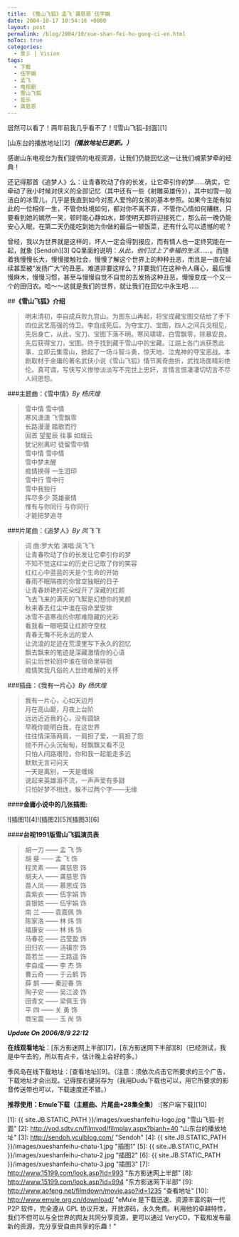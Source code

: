 ```yaml
---
title: 《雪山飞狐》孟飞`龚慈恩`伍宇娟
date: 2004-10-17 10:54:16 +0800
layout: post
permalink: /blog/2004/10/xue-shan-fei-hu-gong-ci-en.html
noToc: true
categories:
  - 景彡 | Vision
tags:
  - 下载
  - 伍宇娟
  - 孟飞
  - 电视剧
  - 雪山飞狐
  - 音乐
  - 龚慈恩
---
```

居然可以看了！两年前我几乎看不了！<span class="left">![雪山飞狐-封面][1]</span>

[山东台的播放地址][2]***（播放地址已更新。）***

感谢山东电视台为我们提供的电视资源，让我们仍能回忆这一让我们魂萦梦牵的经典！

还记得那首《追梦人》么：让青春吹动了你的长发，让它牵引你的梦……确实，它牵动了我小时候对侠义的全部记忆（其中还有一些《射雕英雄传》），其中如雪一般洁白的冰雪儿，几乎是我直到如今对惹人爱怜的女孩的基本参照。如果今生能有如此的一位相伴一生，不管你处境如何，都对你不离不弃，不管你心情如何糟糕，只要看到她的嫣然一笑，顿时能心静如水，即使明天即将迎接死亡，那么前一晚仍能安心入眠，在第二天仍能吃到她为你做的最后一顿饭菜，还有什么可以遗憾的呢？

曾经，我以为世界就是这样的，坏人一定会得到报应，而有情人也一定终究能在一起，就象 [Sendoh][3] QQ里面的说明：*从此，他们过上了幸福的生活……*。而随着我慢慢长大，慢慢接触社会，慢慢了解这个世界上的种种丑恶，而且是一直在延续甚至被“发扬广大”的丑恶。难道非要这样么？非要我们在这种令人痛心，最后慢慢麻木，慢慢习惯，甚至与慢慢自觉不自觉的去发扬这种丑恶，慢慢变成一个又一个的田归农。哈～～这就是我们的世界，就让我们在回忆中永生吧……

<!--more-->

##**《雪山飞狐》介绍**

> 明末清初，李自成兵败九宫山。为图东山再起，将宝成藏宝图交结给了手下四位武艺高强的侍卫。李自成死后，为夺宝刀、宝图，四人之间兵戈相见，先后身亡，从此，宝刀、宝图下落不明。寒风啸啸，白雪飘零，除暴安良。先后获得宝刀，宝图。终于找到藏于雪山中的宝藏。江湖上各门派获悉此事，立即云集雪山，掀起了一场斗智斗勇，惊天地、泣鬼神的夺宝恶战。本剧取材于金庸的著名武侠小说《雪山飞狐》情节离奇曲折，武找场面精彩绝伦。真可谓，写侠写义惨惨淡淡写不完世上忠奸，言情言恨凄凄切切言不尽人间恩怨。

  
###主题曲：《雪中情》*By 杨庆煌*

> 雪中情 雪中情  
> 寒风潇潇 飞雪飘零  
> 长路漫漫 踏歌而行  
> 回首 望星辰 往事 如烟云  
> 犹记别离时 徒留雪中情  
> 雪中情 雪中情  
> 雪中梦未醒  
> 痴情换得 一生泪印  
> 雪中行 雪中行  
> 雪中我独行  
> 挥尽多少 英雄豪情  
> 惟有与你同行 与你同行  
> 才能把梦追寻

###片尾曲：《追梦人》*By 凤飞飞*

> 词 曲:罗大佑 演唱:凤飞飞  
> 让青春吹动了你的长发让它牵引你的梦  
> 不知不觉这红尘的历史已记取了你的笑容  
> 红红心中蓝蓝的天是个生命的开始  
> 春雨不眠隔夜的你曾空独眠的日子  
> 让青春娇艳的花朵绽开了深藏的红颜  
> 飞去飞来的满天的飞絮是幻想你的笑颜  
> 秋来春去红尘中谁在宿命里安排  
> 冰雪不语寒夜的你那难隐藏的光彩  
> 看我看一眼吧莫让红颜守空枕  
> 青春无悔不死永远的爱人  
> 让流浪的足迹在荒漠里写下永久的回忆  
> 飘去飘来的笔迹是深藏激情你的心语  
> 前尘后世轮回中谁在宿命里徘徊  
> 痴情笑我凡俗的人世终难解的关怀 

###插曲：《我有一片心》*By 杨庆煌*

> 我有一片心，心如天边月  
> 月在高山巅，月夜上台阶  
> 远远近近我的心，没有圆缺  
> 早晚你能明白我，在这世界  
> 往往情深落两肩，一肩担了爱，一肩担了怨  
> 抛不开心头沉甸甸，轻飘飘又看不见  
> 只怕人间路艰险，你和我一起能走多远  
> 默默无言可问天  
> 一天是离别，一天是缠绵  
> 说起来英雄泪不流，一声声爱有多甜  
> 只怕好梦不相连，躲不过两个字——无缘

####**金庸小说中的几张插图:**  

![插图1][4]![插图2][5]![插图3][6] 

####**台视1991版雪山飞狐演员表**

> 胡一刀 —— 孟 飞 饰  
> 胡 斐 —— 孟 飞 饰  
> 程灵素 —— 龚慈恩 饰  
> 胡夫人 —— 龚慈恩 饰  
> 苗人凤 —— 慕思成 饰  
> 袁紫衣 —— 伍宇娟 饰  
> 袁银姑 —— 伍宇娟 饰  
> 南 兰 —— 袁嘉佩 饰  
> 陈家洛 —— 林 炜 饰  
> 福康安 —— 林 炜 饰  
> 马春花 —— 吕莹盈 饰  
> 田归农 —— 汤镇宗 饰  
> 苗若兰 —— 王路遥 饰  
> 李自成 —— 李 杰 饰  
> 曹云奇 —— 于云鹤 饰  
> 薛 鹊 —— 秦迎春 饰  
> 陶子安 —— 吴江波 饰  
> 田青文 —— 梁佩玉 饰  
> 平 四 —— 关 勇 饰  
> 商宝震 —— 玉 尚 饰

***Update On 2006/8/9 22:12***

**在线观看地址**：[东方影迷网上半部][7]</a>，[东方影迷网下半部][8]（已经测试，我是中午去的，所以有点卡，估计晚上会好的多。）

季风岛在线下载地址：[查看地址][9]。（注意：须依次点击它所要求的三个广告，下载地址才会出现。记得按右键另存为（我用Dudu下载也可以，用它所要求的影音传送带也可以，下载速度还不错。）

**推荐使用：Emule下载（主题曲、片尾曲+28集全集）** :[客户端下载][10]


  [1]: {{ site.JB.STATIC_PATH }}/images/xueshanfeihu-logo.jpg "雪山飞狐-封面"
  [2]: http://vod.sdtv.cn/filmvod/filmplay.aspx?bianh=40 "山东台的播放地址"
  [3]: http://sendoh.yculblog.com/ "Sendoh"
  [4]: {{ site.JB.STATIC_PATH }}/images/xueshanfeihu-chatu-1.jpg "插图1"
  [5]: {{ site.JB.STATIC_PATH }}/images/xueshanfeihu-chatu-2.jpg "插图2"
  [6]: {{ site.JB.STATIC_PATH }}/images/xueshanfeihu-chatu-3.jpg "插图3"
  [7]: http://www.15199.com/look.asp?id=993 "东方影迷网上半部"
  [8]: http://www.15199.com/look.asp?id=994 "东方影迷网下半部"
  [9]: http://www.aofeng.net/filmdown/movie.asp?id=1235 "查看地址"
  [10]: http://www.emule.org.cn/download/ "eMule 是下载迅速、资源丰富的新一代 P2P 软件，完全遵从 GPL 协议开发，开放源码，永久免费。利用他的卓越特性，我们不但可以与全世界的网友共同分享资源，更可以通过 VeryCD，下载和发布最新的资源，充分享受自由共享的乐趣！"
